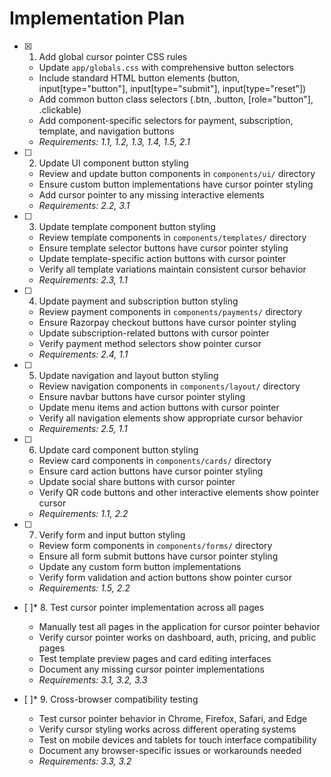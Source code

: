 # Implementation Plan

- [x] 1. Add global cursor pointer CSS rules

  - Update `app/globals.css` with comprehensive button selectors
  - Include standard HTML button elements (button, input[type="button"], input[type="submit"], input[type="reset"])
  - Add common button class selectors (.btn, .button, [role="button"], .clickable)
  - Add component-specific selectors for payment, subscription, template, and navigation buttons
  - _Requirements: 1.1, 1.2, 1.3, 1.4, 1.5, 2.1_

- [ ] 2. Update UI component button styling

  - Review and update button components in `components/ui/` directory
  - Ensure custom button implementations have cursor pointer styling
  - Add cursor pointer to any missing interactive elements
  - _Requirements: 2.2, 3.1_

- [ ] 3. Update template component button styling

  - Review template components in `components/templates/` directory
  - Ensure template selector buttons have cursor pointer styling
  - Update template-specific action buttons with cursor pointer
  - Verify all template variations maintain consistent cursor behavior
  - _Requirements: 2.3, 1.1_

- [ ] 4. Update payment and subscription button styling

  - Review payment components in `components/payments/` directory
  - Ensure Razorpay checkout buttons have cursor pointer styling
  - Update subscription-related buttons with cursor pointer
  - Verify payment method selectors show pointer cursor
  - _Requirements: 2.4, 1.1_

- [ ] 5. Update navigation and layout button styling

  - Review navigation components in `components/layout/` directory
  - Ensure navbar buttons have cursor pointer styling
  - Update menu items and action buttons with cursor pointer
  - Verify all navigation elements show appropriate cursor behavior
  - _Requirements: 2.5, 1.1_

- [ ] 6. Update card component button styling

  - Review card components in `components/cards/` directory
  - Ensure card action buttons have cursor pointer styling
  - Update social share buttons with cursor pointer
  - Verify QR code buttons and other interactive elements show pointer cursor
  - _Requirements: 1.1, 2.2_

- [ ] 7. Verify form and input button styling

  - Review form components in `components/forms/` directory
  - Ensure all form submit buttons have cursor pointer styling
  - Update any custom form button implementations
  - Verify form validation and action buttons show pointer cursor
  - _Requirements: 1.5, 2.2_

- [ ]\* 8. Test cursor pointer implementation across all pages

  - Manually test all pages in the application for cursor pointer behavior
  - Verify cursor pointer works on dashboard, auth, pricing, and public pages
  - Test template preview pages and card editing interfaces
  - Document any missing cursor pointer implementations
  - _Requirements: 3.1, 3.2, 3.3_

- [ ]\* 9. Cross-browser compatibility testing
  - Test cursor pointer behavior in Chrome, Firefox, Safari, and Edge
  - Verify cursor styling works across different operating systems
  - Test on mobile devices and tablets for touch interface compatibility
  - Document any browser-specific issues or workarounds needed
  - _Requirements: 3.3, 3.2_
